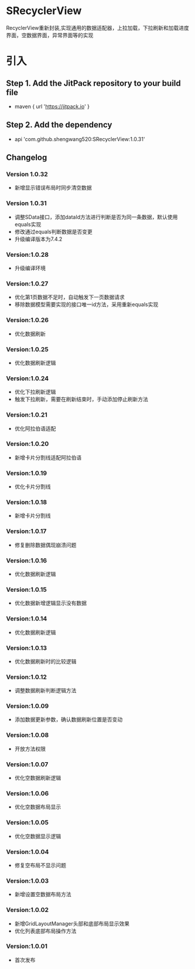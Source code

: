 # SRecyclerView

RecyclerView重新封装,实现通用的数据适配器，上拉加载，下拉刷新和加载进度界面，空数据界面，异常界面等的实现

# 引入

## Step 1. Add the JitPack repository to your build file

* maven { url '<https://jitpack.io>' }

## Step 2. Add the dependency

* api 'com.github.shengwang520:SRecyclerView:1.0.31'

## Changelog

### Version 1.0.32

* 新增显示错误布局时同步清空数据

### Version 1.0.31

* 调整SData接口，添加dataId方法进行判断是否为同一条数据，默认使用equals实现
* 修改通过equals判断数据是否变更
* 升级编译版本为7.4.2

### Version:1.0.28

* 升级编译环境

### Version:1.0.27

* 优化第1页数据不足时，自动触发下一页数据请求
* 移除数据模型需要实现的接口唯一id方法，采用重新equals实现

### Version:1.0.26

* 优化数据刷新

### Version:1.0.25

* 优化数据刷新逻辑

### Version:1.0.24

* 优化下拉刷新逻辑
* 触发下拉刷新，需要在刷新结束时，手动添加停止刷新方法

### Version:1.0.21

* 优化阿拉伯语适配

### Version:1.0.20

* 新增卡片分割线适配阿拉伯语

### Version:1.0.19

* 优化卡片分割线

### Version:1.0.18

* 新增卡片分割线

### Version:1.0.17

* 修复删除数据偶现崩溃问题

### Version:1.0.16

* 优化数据刷新逻辑

### Version:1.0.15

* 优化数据新增逻辑显示没有数据

### Version:1.0.14

* 优化数据刷新逻辑

### Version:1.0.13

* 优化数据刷新时的比较逻辑

### Version:1.0.12

* 调整数据刷新判断逻辑方法

### Version:1.0.09

* 添加数据更新参数，确认数据刷新位置是否变动

### Version:1.0.08

* 开放方法权限

### Version:1.0.07

* 优化空数据刷新逻辑

### Version:1.0.06

* 优化空数据布局显示

### Version:1.0.05

* 优化空数据显示逻辑

### Version:1.0.04

* 修复空布局不显示问题

### Version:1.0.03

* 新增设置空数据布局方法

### Version:1.0.02

* 新增GridLayoutManager头部和底部布局显示效果
* 优化列表底部布局操作方法

### Version:1.0.01

* 首次发布
